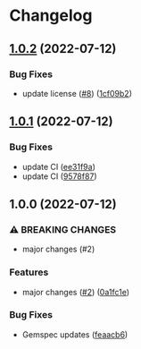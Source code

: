 # Changelog

## [1.0.2](https://github.com/flant/website-core/compare/v1.0.1...v1.0.2) (2022-07-12)


### Bug Fixes

* update license ([#8](https://github.com/flant/website-core/issues/8)) ([1cf09b2](https://github.com/flant/website-core/commit/1cf09b2faa1afd83b1a50b0e9f49d9de470315bb))

## [1.0.1](https://github.com/flant/website-core/compare/v1.0.0...v1.0.1) (2022-07-12)


### Bug Fixes

* update CI ([ee31f9a](https://github.com/flant/website-core/commit/ee31f9a87109f59f7742bb67c024fd3ea09c7cb1))
* update CI ([9578f87](https://github.com/flant/website-core/commit/9578f876d5b092c333f0858308e0240e2652b818))

## 1.0.0 (2022-07-12)


### ⚠ BREAKING CHANGES

* major changes (#2)

### Features

* major changes ([#2](https://github.com/flant/website-core/issues/2)) ([0a1fc1e](https://github.com/flant/website-core/commit/0a1fc1ed78ad86bd7fea041c6807a0241cdbe400))


### Bug Fixes

* Gemspec updates ([feaacb6](https://github.com/flant/website-core/commit/feaacb612bf8c344030516e081e189ded3034bde))
